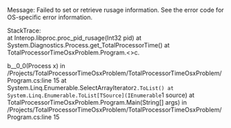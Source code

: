 Message: Failed to set or retrieve rusage information. See the error code for OS-specific error information.

StackTrace:   
at Interop.libproc.proc_pid_rusage(Int32 pid)
at System.Diagnostics.Process.get_TotalProcessorTime()
at TotalProcessorTimeOsxProblem.Program.<>c.<Main>b__0_0(Process x) in /Projects/TotalProcessorTimeOsxProblem/TotalProcessorTimeOsxProblem/Program.cs:line 15
at System.Linq.Enumerable.SelectArrayIterator`2.ToList()
at System.Linq.Enumerable.ToList[TSource](IEnumerable`1 source)
at TotalProcessorTimeOsxProblem.Program.Main(String[] args) in /Projects/TotalProcessorTimeOsxProblem/TotalProcessorTimeOsxProblem/Program.cs:line 15
